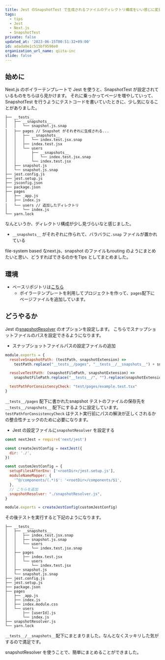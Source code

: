 ```yaml
---
title: Jest のSnapshotTest で生成されるファイルのディレクトリ構成をいい感じに変更する
tags:
  - tips
  - Jest
  - Next.js
  - SnapshotTest
private: false
updated_at: '2023-06-15T00:51:32+09:00'
id: adada0e1c515bf9598e0
organization_url_name: qiita-inc
slide: false
---
```

## 始めに

Next.js のボイラーテンプレートで Jest を使うと、SnapshotTest が設定されているものをちらほら見かけます。
それに乗っかってページを増やしていって、SnapshotTest を行うようにテストコードを書いていたときに、少し気になることがありました。

```txt:テスト実行後のディレクトリ(説明に不要なものは省略)
├── __tests__
│   ├── __snapshots__
│   │   └── snapshot.js.snap
│   ├── pages // Snapshot がそれぞれに生成される...
│   │   ├── __snapshots__
│   │   │   └── index.test.jsx.snap
│   │   ├── index.test.jsx
│   │   └── users
│   │       ├── __snapshots__
│   │       │   └── index.test.jsx.snap
│   │       └── index.test.jsx
│   ├── snapshot.js
│   └── snapshot.js.snap
├── jest.config.js
├── jest.setup.js
├── jsconfig.json
├── package.json
├── pages
│   ├── _app.js
│   ├── index.js
│   └── users // 追加したディレクトリ
│       └── index.js
└── yarn.lock
```

なんというか、ディレクトリ構成が少し見づらいなと感じました。

- `__snapshots__` がそれぞれに作られて、バラバラに`.snap` ファイルが置かれている

file-system based なnext.js、snapshot のファイルもrouting のようにまとめたいと思い、どうすればできるのかをTips としてまとめました。

## 環境

- ベースリポジトリは[こちら](https://github.com/vercel/next.js/tree/canary/examples/with-jest)
  - ボイラーテンプレートを利用してプロジェクトを作って、`pages`配下に ページファイルを追加しています。

## どうやるか

Jest の[snapshotResolver](https://jestjs.io/ja/docs/configuration#snapshotresolver-string) のオプションを設定します。
こちらでスナップショットファイルのパスを設定できるようになります。

- スナップショットファイルパスの設定ファイルの追加

```js:snapshotResolver.js
module.exports = {
  resolveSnapshotPath: (testPath, snapshotExtension) =>
    testPath.replace("__tests__/pages", "__tests__/__snapshots__") + snapshotExtension,

  resolveTestPath: (snapshotFilePath, snapshotExtension) =>
    snapshotFilePath.replace("__tests__/", "").replace(snapshotExtension, ""),

  testPathForConsistencyCheck: "test/pages/example.test.tsx"
}
```

`__tests__/pages` 配下に書かれたsnapshot テストのファイルの保存先を`__tests__/snapshots__` 配下にするように設定しています。
`testPathforConsistencyCheck` はテスト実行前にパスの解決が正しくされるかの整合性チェックのために必要になります。

- Jest の設定ファイルに`snapshotResolver` を設定する

```js:jest.config.js
const nextJest = require('next/jest')

const createJestConfig = nextJest({
  dir: './',
})

const customJestConfig = {
  setupFilesAfterEnv: ['<rootDir>/jest.setup.js'],
  moduleNameMapper: {
    '^@/components/(.*)$': '<rootDir>/components/$1',
  },
  // こちらを追加
  snapshotResolver: "./snapshotResolver.js",
}

module.exports = createJestConfig(customJestConfig)
```

その後テストを実行すると下記のようになります。

```txt:修正後のテスト実行後のディレクトリ
├── __tests__
│   ├── __snapshots__
│   │   ├── index.test.jsx.snap
│   │   ├── snapshot.js.snap
│   │   └── users
│   │       └── index.test.jsx.snap
│   ├── pages
│   │   ├── index.test.jsx
│   │   └── users
│   │       └── index.test.jsx
│   ├── snapshot.js
│   └── snapshot.js.snap
├── jest.config.js
├── jest.setup.js
├── package.json
├── pages
│   ├── _app.js
│   ├── index.js
│   ├── index.module.css
│   └── users
│       ├── [userId].js
│       └── index.js
├── snapshotResolver.js
└── yarn.lock
```

`__tests__/__snapshots__`配下にまとまりました。なんとなくスッキリした気がするので満足です。

snapshotResolver を使うことで、簡単にまとめることができました。

